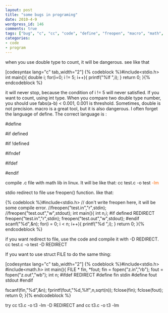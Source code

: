 ```yaml
---
layout: post
title: "some bugs in programing"
date: 2010-4-9
wordpress_id: 146
comments: true
tags: ["bug", "c", "cc", "code", "define", "freopen", "macro", "math", "programming", "redirect"]
categories:
- code
- program
---
```

<meta name="_edit_last" content="1" />
<meta name="views" content="459" />
when you use double type to count, it will be dangerous. see like that

[codesyntax lang="c" tab_width="2"]
{% codeblock %}#include&lt;stdio.h&gt;
int main(){
  double i;
  for(i=0; i != 5; i++){
    printf("%lf ",i);
  }
  return 0;
}{% endcodeblock %}


it will never stop, because the condition of i != 5 will never satisfied. If you want to count, using int type. When you compare two double type number, you should use fabs(a-b) &lt; 0.001, 0.001 is threshold. Sometimes, double is not precision. macro is a great tool, but it is also dangerous. I often forget the language of define. The correct language is :

#define

#if defined

#if !defined

#ifndef

#ifdef

#endif

compile .c file with math lib in linux. It will be like that: cc test.c -o test <span style="color: rgb(255, 102, 0);">-lm</span>

stdio redirect to file use freopen() function. like that:


{% codeblock %}#include&lt;stdio.h&gt;
// don't write freopen here, it will be some compile error.
//freopen("test.in","r",stdin);
//freopen("test.out","w",stdout);
int main(){
	int n,i;
	#if defined REDIRECT
	freopen("test.in","r",stdin);
	freopen("test.out","w",stdout);
	#endif
	scanf("%d",&amp;n);
	for(i = 0; i &lt; n; i++){
		printf("%d ",i);
	}
	return 0;
}{% endcodeblock %}


if you want redirect to file, use the code and compile it with -D REDIRECT. cc test.c -o test -D REDIRECT

If you want to use struct FILE to do the same thing:

[codesyntax lang="c" tab_width="2"]
{% codeblock %}#include&lt;stdio.h&gt;
#include&lt;math.h&gt;
int main(){
  FILE * fin, *fout;
  fin = fopen("z.in","rb");
  fout = fopen("z.out","wb");
  int n;
  #ifdef REDIRECT
  #define fin stdin
  #define fout stdout
  #endif

  fscanf(fin,"%d",&amp;n);
  fprintf(fout,"%d,%lf",n,sqrt(n));
  fclose(fin);
  fclose(fout);
  return 0;
}{% endcodeblock %}


try cc t3.c -o t3 -lm -D REDIRECT and cc t3.c -o t3 -lm
